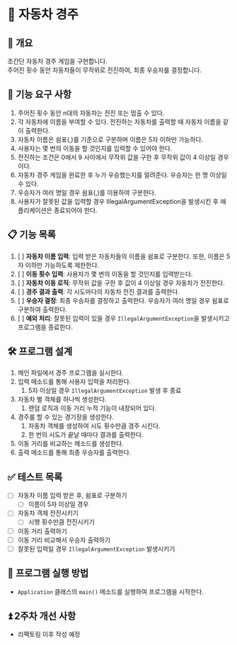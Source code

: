 # 🚗 자동차 경주

## 📝 개요
초간단 자동차 경주 게임을 구현합니다.  
주어진 횟수 동안 자동차들이 무작위로 전진하여, 최종 우승자를 결정합니다.

## 🎯 기능 요구 사항
1. 주어진 횟수 동안 n대의 자동차는 전진 또는 멈출 수 있다.
2. 각 자동차에 이름을 부여할 수 있다. 전진하는 자동차를 출력할 때 자동차 이름을 같이 출력한다.
3. 자동차 이름은 쉼표(,)를 기준으로 구분하며 이름은 5자 이하만 가능하다.
4. 사용자는 몇 번의 이동을 할 것인지를 입력할 수 있어야 한다.
5. 전진하는 조건은 0에서 9 사이에서 무작위 값을 구한 후 무작위 값이 4 이상일 경우이다.
6. 자동차 경주 게임을 완료한 후 누가 우승했는지를 알려준다. 우승자는 한 명 이상일 수 있다.
7. 우승자가 여러 명일 경우 쉼표(,)를 이용하여 구분한다.
8. 사용자가 잘못된 값을 입력할 경우 IllegalArgumentException을 발생시킨 후 애플리케이션은 종료되어야 한다.

## 📋 기능 목록
1. [ ] **자동차 이름 입력**: 입력 받은 자동차들의 이름을 쉼표로 구분한다. 또한, 이름은 5자 이하만 가능하도록 제한한다.
2. [ ] **이동 횟수 입력**: 사용자가 몇 번의 이동을 할 것인지를 입력받는다.
3. [ ] **자동차 이동 로직**: 무작위 값을 구한 후 값이 4 이상일 경우 자동차가 전진한다.
4. [ ] **경주 결과 출력**: 각 시도마다의 자동차 전진 결과를 출력한다.
5. [ ] **우승자 결정**: 최종 우승자를 결정하고 출력한다. 우승자가 여러 명일 경우 쉼표로 구분하여 출력한다.
6. [ ] **예외 처리**: 잘못된 입력이 있을 경우 `IllegalArgumentException`을 발생시키고 프로그램을 종료한다.

## 🛠️ 프로그램 설계
1. 메인 파일에서 경주 프로그램을 실시한다.
2. 입력 메소드를 통해 사용자 입력을 처리한다.
   1. 5자 이상일 경우 `IllegalArgumentException` 발생 후 종료
3. 자동차 별 객체를 하나씩 생성한다.
   1. 랜덤 로직과 이동 거리 누적 기능이 내장되어 있다.
4. 경주를 할 수 있는 경기장을 생성한다.
   1. 자동차 객체를 생성하여 시도 횟수만큼 경주 시킨다.
   2. 한 번의 시도가 끝날 때마다 결과를 출력한다.
5. 이동 거리를 비교하는 메소드를 생성한다.
6. 출력 메소드를 통해 최종 우승자를 출력한다.

## ✅ 테스트 목록
- [ ] 자동차 이름 입력 받은 후, 쉼표로 구분하기
  - [ ] 이름이 5자 이상일 경우
- [ ] 자동차 객체 전진시키기
    - [ ] 시행 횟수만큼 전진시키기
- [ ] 이동 거리 출력하기
- [ ] 이동 거리 비교해서 우승자 출력하기
- [ ] 잘못된 입력일 경우 `IllegalArgumentException` 발생시키기 

## 🚀 프로그램 실행 방법
- `Application` 클래스의 `main()` 메소드를 실행하여 프로그램을 시작한다.

## ⏫ 2주차 개선 사항
- 리팩토링 이후 작성 예정